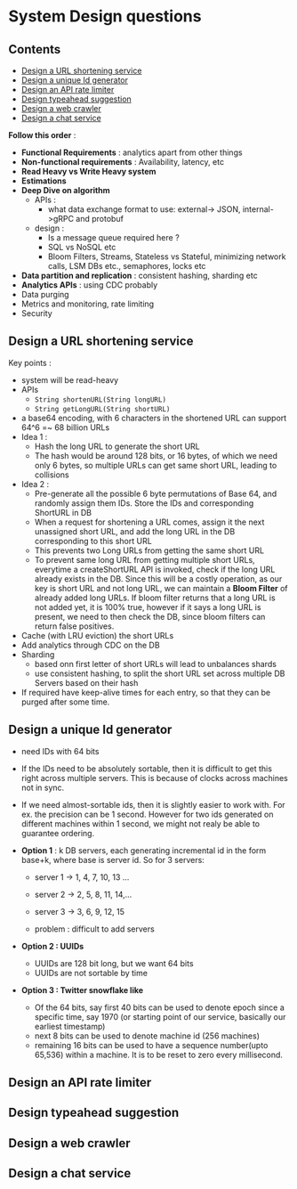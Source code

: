 # System Design questions
## Contents
* [Design a URL shortening service](#design-a-url-shortening-service)
* [Design a unique Id generator](#design-a-unique-id-generator)
* [Design an API rate limiter](#design-an-api-rate-limiter)
* [Design typeahead suggestion](#design-typeahead-suggestion)
* [Design a web crawler](#design-a-web-crawler)
* [Design a chat service](#design-a-chat-service)

**Follow this order** : 
* **Functional Requirements** : analytics apart from other things
* **Non-functional requirements** : Availability, latency, etc
* **Read Heavy vs Write Heavy system**
* **Estimations**
* **Deep Dive on algorithm**
  - APIs  :
    - what data exchange format to use: external-> JSON, internal->gRPC and protobuf
  - design : 
    - Is a message queue required here ? 
    - SQL vs NoSQL etc
    - Bloom Filters, Streams, Stateless vs Stateful, minimizing network calls, LSM DBs etc., semaphores, locks etc
* **Data partition and replication** : consistent hashing, sharding etc
* **Analytics APIs** : using CDC probably
* Data purging
* Metrics and monitoring, rate limiting
* Security

## Design a URL shortening service
Key points : 
- system will be read-heavy
- APIs
  - ```String shortenURL(String longURL)```
  - ```String getLongURL(String shortURL)```
- a base64 encoding, with 6 characters in the shortened URL can support 64^6 =~ 68 billion URLs
- Idea 1 : 
  - Hash the long URL to generate the short URL
  - The hash would be around 128 bits, or 16 bytes, of which we need only 6 bytes, so multiple URLs can get same short URL, leading to collisions
- Idea 2 : 
  - Pre-generate all the possible 6 byte permutations of Base 64, and randomly assign them IDs. Store the IDs and corresponding ShortURL in DB
  - When a request for shortening a URL comes, assign it the next unassigned short URL, and add the long URL in the DB corresponding to this short URL
  - This prevents two Long URLs from getting the same short URL
  - To prevent same long URL from getting multiple short URLs, everytime a createShortURL API is invoked, check if the long URL already exists in the DB.
    Since this will be a costly operation, as our key is short URL and not long URL, we can maintain a **Bloom Filter** of already added long URLs.
    If bloom filter returns that a long URL is not added yet, it is 100% true, however if it says a long URL is present, we need to then check the DB, since
    bloom filters can return false positives.
- Cache (with LRU eviction) the short URLs
- Add analytics through CDC on the DB
- Sharding
  - based onn first letter of short URLs will lead to unbalances shards
  - use consistent hashing, to split the short URL set across multiple DB Servers based on their hash
- If required have keep-alive times for each entry, so that they can be purged after some time.


## Design a unique Id generator
- need IDs with 64 bits
- If the IDs need to be absolutely sortable, then it is difficult to get this right across multiple servers. This is because of clocks across machines not in sync.
- If we need almost-sortable ids, then it is slightly easier to work with. For ex. the precision can be 1 second. 
  However for two ids generated on different machines within 1 second, we might not realy be able to guarantee ordering.
- **Option 1** : k DB servers, each generating incremental id in the form base+k, where base is server id. So for 3 servers:
  - server 1 -> 1, 4, 7, 10, 13 ...
  - server 2 -> 2, 5, 8, 11, 14,...
  - server 3 -> 3, 6, 9, 12, 15

  - problem : difficult to add servers
- **Option 2 : UUIDs**
  - UUIDs are 128 bit long, but we want 64 bits
  - UUIDs are not sortable by time

- **Option 3 : Twitter snowflake like**
  - Of the 64 bits, say first 40 bits can be used to denote epoch since a specific time, say 1970 (or starting point of our service, basically our earliest timestamp)
  - next 8 bits can be used to denote machine id (256 machines)
  - remaining 16 bits can be used to have a sequence number(upto 65,536) within a machine. It is to be reset to zero every millisecond.


## Design an API rate limiter

## Design typeahead suggestion

## Design a web crawler

## Design a chat service
